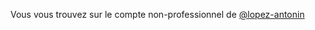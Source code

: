 Vous vous trouvez sur le compte non-professionnel de <a href="https://github.com/lopez-antonin" target="_blank">@lopez-antonin</a>
